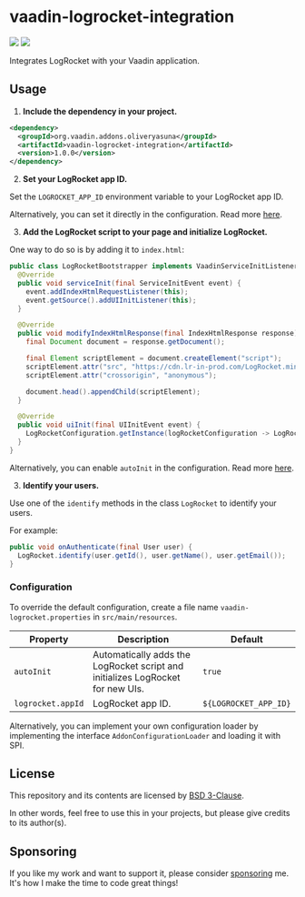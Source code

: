 # vaadin-logrocket-integration

[![](https://img.shields.io/vaadin-directory/version/logrocket-integration)](https://vaadin.com/directory/component/logrocket-integration)
[![](https://img.shields.io/vaadin-directory/star/logrocket-integration)](https://vaadin.com/directory/component/logrocket-integration)

Integrates LogRocket with your Vaadin application.

## Usage

1. **Include the dependency in your project.**

```xml
<dependency>
  <groupId>org.vaadin.addons.oliveryasuna</groupId>
  <artifactId>vaadin-logrocket-integration</artifactId>
  <version>1.0.0</version>
</dependency>
```

2. **Set your LogRocket app ID.**

Set the `LOGROCKET_APP_ID` environment variable to your LogRocket app ID.

Alternatively, you can set it directly in the configuration.
Read more [here](#configuration).

3. **Add the LogRocket script to your page and initialize LogRocket.**

One way to do so is by adding it to `index.html`:

```java
public class LogRocketBootstrapper implements VaadinServiceInitListener, IndexHtmlRequestListener, UIInitListener {
  @Override
  public void serviceInit(final ServiceInitEvent event) {
    event.addIndexHtmlRequestListener(this);
    event.getSource().addUIInitListener(this);
  }

  @Override
  public void modifyIndexHtmlResponse(final IndexHtmlResponse response) {
    final Document document = response.getDocument();

    final Element scriptElement = document.createElement("script");
    scriptElement.attr("src", "https://cdn.lr-in-prod.com/LogRocket.min.js");
    scriptElement.attr("crossorigin", "anonymous");

    document.head().appendChild(scriptElement);
  }

  @Override
  public void uiInit(final UIInitEvent event) {
    LogRocketConfiguration.getInstance(logRocketConfiguration -> LogRocket.init(event.getUI(), ogRocketConfiguration.getAppId()));
  }
}
```

Alternatively, you can enable `autoInit` in the configuration.
Read more [here](#configuration).

3. **Identify your users.**

Use one of the `identify` methods in the class `LogRocket` to identify your users.

For example:
```java
public void onAuthenticate(final User user) {
  LogRocket.identify(user.getId(), user.getName(), user.getEmail());
}
```

### Configuration

To override the default configuration, create a file name `vaadin-logrocket.properties` in `src/main/resources`.

| Property          | Description                                                                    | Default               |
|-------------------|--------------------------------------------------------------------------------|-----------------------|
| `autoInit`        | Automatically adds the LogRocket script and initializes LogRocket for new UIs. | `true`                |
| `logrocket.appId` | LogRocket app ID.                                                              | `${LOGROCKET_APP_ID}` |

Alternatively, you can implement your own configuration loader by implementing the interface `AddonConfigurationLoader` and loading it with SPI.

## License

This repository and its contents are licensed by [BSD 3-Clause](LICENSE.txt).

In other words, feel free to use this in your projects, but please give credits to its author(s).

## Sponsoring

If you like my work and want to support it, please consider [sponsoring](https://github.com/sponsors/oliveryasuna) me. It's how I make the time to code great things!
